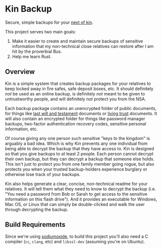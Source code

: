 Kin Backup
==========

Secure, simple backups for your [next of kin](https://en.wikipedia.org/wiki/Next_of_kin).

This project serves two main goals:

1. Make it easier to create and maintain secure backups of sensitive information that my non-technical close relatives can restore after I am hit by the proverbial Bus.
2. Help me learn Rust.

Overview
--------

Kin is a simple system that creates backup packages for your relatives to keep locked away in fire safes, safe deposit boxes, etc. It should definitely _not_ be used as an online backup, is definitely _not_ meant to be given to untrustworthy people, and will definitely _not_ protect you from the NSA.

Each backup package contains an unencrypted folder of public documents, for things like [last will and testament](https://en.wikipedia.org/wiki/Will_and_testament) documents or [living trust](https://en.wikipedia.org/wiki/Trust_law) documents. It will also contain an encrypted folder for things like password manager backups, two-factor authentication recovery codes, sensitive personal information, etc.

Of course giving any one person such sensitive "keys to the kingdom" is arguably a bad idea. Which is why Kin prevents any one individual from being able to decrypt the backup that they have access to. Kin is designed so that you give backups to at least 2 people. Each person cannot decrypt their own backup, but they can decrypt a backup that someone else holds. This isn't just to protect you from one family member going rogue, but also protects you when your trusted backup-holders experience burglary or otherwise lose track of your backups.

Kin also helps generate a clear, concise, non-technical readme for your relatives. It will tell them what they need to know to decrypt the backup (i.e. "You need a password from Bob or Sarah to get access to the sensitive information on this flash drive"). And it provides an executable for Windows, Mac OS, or Linux that can simply be double-clicked and walk the user through decrypting the backup.

Build Requirements
------------------

Since we're using [sodiumoxide](https://github.com/sodiumoxide/sodiumoxide), to build this project you'll also need a C compiler (`cc`, `clang`, etc) and `libssl-dev` (assuming you're on Ubuntu).
